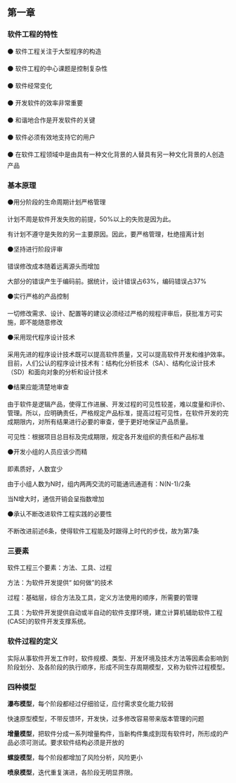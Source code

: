 ## 第一章

### 软件工程的特性

⚫ 软件工程关注于大型程序的构造

⚫ 软件工程的中心课题是控制复杂性

⚫ 软件经常变化

⚫ 开发软件的效率非常重要

⚫ 和谐地合作是开发软件的关键

⚫ 软件必须有效地支持它的用户

⚫ 在软件工程领域中是由具有一种文化背景的人替具有另一种文化背景的人创造产品

### 基本原理

 ⚫用分阶段的生命周期计划严格管理

 计划不周是软件开发失败的前提，50%以上的失败是因为此。

 有计划不遵守是失败的另一主要原因。因此，要严格管理，杜绝擅离计划

 ⚫坚持进行阶段评审

 错误修改成本随着远离源头而增加

 大部分的错误产生于编码前。据统计，设计错误占63%，编码错误占37%

⚫实行严格的产品控制

 一切修改需求、设计、配置等的建议必须经过严格的规程评审后，获批准方可实施，即不能随意修改

 ⚫采用现代程序设计技术

采用先进的程序设计技术既可以提高软件质量，又可以提高软件开发和维护效率。目前，人们公认的程序设计技术有：结构化分析技术（SA）、结构化设计技术（SD）和面向对象的分析和设计技术

⚫结果应能清楚地审查

由于软件是逻辑产品，使得工作进展、开发过程的可见性较差，难以度量和评价、管理。所以，应明确责任，严格规定产品标准，提高过程可见性，在软件开发的完成期限内，对所有结果进行必要的审查，便于更好地保证产品质量。

可见性：根据项目总目标及完成期限，规定各开发组织的责任和产品标准

⚫开发小组的人员应该少而精

即素质好，人数宜少

由于小组人数为N时，组内两两交流的可能通讯通道有：N(N-1)/2条

当N增大时，通信开销会呈指数增加

⚫承认不断改进软件工程实践的必要性

不断改进前述6条，使得软件工程能及时跟得上时代的步伐，故为第7条

### 三要素

软件工程三个要素：方法、工具、过程

方法：为软件开发提供“ 如何做”的技术

过程：基础层，综合方法及工具，定义方法使用的顺序，所需要的管理

工具：为软件开发提供自动或半自动的软件支撑环境，建立计算机辅助软件工程(CASE)的软件开发支撑系统。

### 软件过程的定义

实际从事软件开发工作时，软件规模、类型、开发环境及技术方法等因素会影响到阶段划分、及各阶段的执行顺序，形成不同生存周期模型，又称为软件过程模型。

### 四种模型

**瀑布模型**，每个阶段都经过仔细验证，应付需求变化能力较弱

快速原型模型，不带反馈环，开发快，过多修改容易带来版本管理的问题

**增量模型**，把软件分成一系列增量构件，当新构件集成到现有软件时，所形成的产品必须可测试。要求软件结构必须是开放的

**螺旋模型**，每个阶段都增加了风险分析，风险更小

**喷泉模型**，迭代重复演进，各阶段无明显界限。
